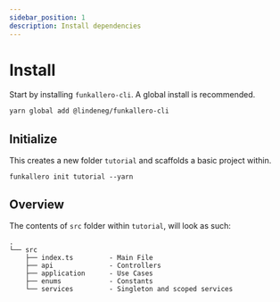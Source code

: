 ```yaml
---
sidebar_position: 1
description: Install dependencies
---
```


# Install

Start by installing `funkallero-cli`. A global install is recommended.

```bash
yarn global add @lindeneg/funkallero-cli
```

## Initialize

This creates a new folder `tutorial` and scaffolds a basic project within.

```
funkallero init tutorial --yarn
```

## Overview

The contents of `src` folder within `tutorial`, will look as such:

```
.
└── src
    ├── index.ts         - Main File
    ├── api              - Controllers
    ├── application      - Use Cases
    ├── enums            - Constants
    └── services         - Singleton and scoped services
```
